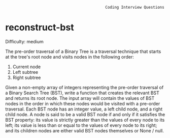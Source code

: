                                                 Coding Interview Questions     
# reconstruct-bst

Difficulty: medium

  The pre-order traversal of a Binary Tree is a traversal technique that starts
  at the tree's root node and visits nodes in the following order:
  1. Current node
  2. Left subtree
  3. Right subtree
  
  Given a non-empty array of integers representing the pre-order traversal of a
  Binary Search Tree (BST), write a function that creates the relevant BST and
  returns its root node. The input array will contain the values of BST nodes in the order in which
  these nodes would be visited with a pre-order traversal. Each BST node has an integer value, a
  left child node, and a right child node. A node is said to be a valid BST  node if and only if it satisfies the BST
  property: its value is strictly greater than the values of every node to its left; its value  is less than or equal to the values
  of every node to its right; and its children nodes are either valid BST nodes themselves or None / null.
  
